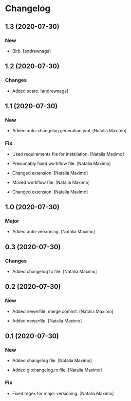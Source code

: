 # Changelog


## 1.3 (2020-07-30)

### New

* Birb. [andrewnags]


## 1.2 (2020-07-30)

### Changes

* Added scare. [andrewnags]


## 1.1 (2020-07-30)

### New

* Added auto-changelog generation yml. [Natalia Maximo]

### Fix

* Used requirements file for installation. [Natalia Maximo]

* Presumably fixed workflow file. [Natalia Maximo]

* Changed extension. [Natalia Maximo]

* Moved workflow file. [Natalia Maximo]

* Changed extension. [Natalia Maximo]


## 1.0 (2020-07-30)

### Major

* Added auto-versioning. [Natalia Maximo]


## 0.3 (2020-07-30)

### Changes

* Added changelog to file. [Natalia Maximo]


## 0.2 (2020-07-30)

### New

* Added newerfile. merge commit. [Natalia Maximo]

* Added newerfile. [Natalia Maximo]


## 0.1 (2020-07-30)

### New

* Added changelog file. [Natalia Maximo]

* Added gitchangelog.rc file. [Natalia Maximo]

### Fix

* Fixed regex for major versioning. [Natalia Maximo]


